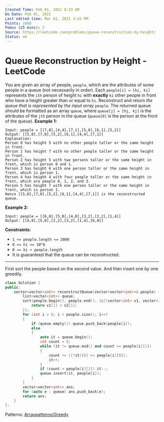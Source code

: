 ```yaml
---
Created Time: Feb 01, 2021 8:33 AM
Do Date: Feb 01, 2021
Last edited time: Mar 01, 2021 3:42 PM
Points: 1600
Pomos (25 mins): 2
Source: https://leetcode.com/problems/queue-reconstruction-by-height/
Status: ok
---
```


# Queue Reconstruction by Height - LeetCode

You are given an array of people, `people`, which are the attributes of some people in a queue (not necessarily in order). Each `people[i] = [hi, ki]` represents the `ith` person of height `hi` with **exactly** `ki` other people in front who have a height greater than or equal to `hi`.
Reconstruct and return *the queue that is represented by the input array* `people`. The returned queue should be formatted as an array `queue`, where `queue[j] = [hj, kj]` is the attributes of the `jth` person in the queue (`queue[0]` is the person at the front of the queue).
**Example 1:**
```
Input: people = [[7,0],[4,4],[7,1],[5,0],[6,1],[5,2]]
Output: [[5,0],[7,0],[5,2],[6,1],[4,4],[7,1]]
Explanation:
Person 0 has height 5 with no other people taller or the same height in front.
Person 1 has height 7 with no other people taller or the same height in front.
Person 2 has height 5 with two persons taller or the same height in front, which is person 0 and 1.
Person 3 has height 6 with one person taller or the same height in front, which is person 1.
Person 4 has height 4 with four people taller or the same height in front, which are people 0, 1, 2, and 3.
Person 5 has height 7 with one person taller or the same height in front, which is person 1.
Hence [[5,0],[7,0],[5,2],[6,1],[4,4],[7,1]] is the reconstructed queue.
```
**Example 2:**
```
Input: people = [[6,0],[5,0],[4,0],[3,2],[2,2],[1,4]]
Output: [[4,0],[5,0],[2,2],[3,2],[1,4],[6,0]]
```
**Constraints:**
- `1 <= people.length <= 2000`
- `0 <= hi <= 10^6`
- `0 <= ki < people.length`
- It is guaranteed that the queue can be reconstructed.
---
First sort the people based on the second value. And then insert one by one greedily. 
```cpp
class Solution {
public:
    vector<vector<int>> reconstructQueue(vector<vector<int>>& people) {
        list<vector<int>> queue; 
        sort(people.begin(), people.end(), [&](vector<int> v1, vector<int> v2){
            return v1[1] < v2[1]; 
        });
        for (int i = 0; i < people.size(); i++)
        {
            if (queue.empty()) queue.push_back(people[i]); 
            else
            {
                auto it = queue.begin(); 
                int count = 0; 
                while (it != queue.end() and count <= people[i][1])
                {
                    count += ((*it)[0] >= people[i][0]); 
                    it++;
                }
                if (count > people[i][1]) it--; 
                queue.insert(it, people[i]); 
            }
        }
        vector<vector<int>> ans; 
        for (auto e : queue) ans.push_back(e); 
        return ans; 
    }
};
```
Patterns: [Array](Array.md)[patterns/Greedy](patterns/Greedy.md)